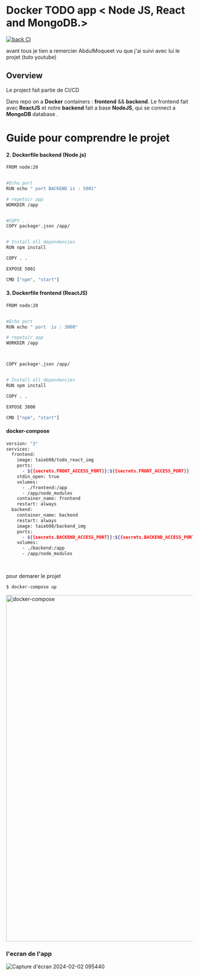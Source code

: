 # Docker TODO app < Node JS, React and MongoDB.>
[![back CI](https://github.com/taiebrafik1998/todolist_ci_cd/actions/workflows/back.yml/badge.svg?branch=main)](https://github.com/taiebrafik1998/todolist_ci_cd/actions/workflows/back.yml)

 avant tous je tien a remercier AbdulMoqueet vu que j'ai suivi avec lui le projet (tuto youtube)

 ## Overview

Le project fait partie de  CI/CD 

Dans repo on a **Docker** containers : **frontend** && **backend**. Le frontend fait avec **ReactJS** et  notre  **backend** fait a base  **NodeJS**, qui se connect  a **MongoDB** database .

# Guide pour comprendre le projet



#### 2. Dockerfile backend (Node.js) 



```bash
FROM node:20


#Echo port
RUN echo " port BACKEND is : 5001"

# repetoir app
WORKDIR /app


#COPY . .
COPY package*.json /app/


# Install all dependencies
RUN npm install

COPY . .

EXPOSE 5001

CMD ["npm", "start"]
```
#### 3. Dockerfile frontend (ReactJS) 



```bash
FROM node:20


#Echo port
RUN echo " port  is : 3000"

# repetoir app
WORKDIR /app



COPY package*.json /app/


# Install all dependencies
RUN npm install

COPY . .

EXPOSE 3000

CMD ["npm", "start"]

```

#### docker-compose
```bash
version: "3"
services:
  frontend:
    image: taieb98/todo_react_img
    ports:
      - ${{secrets.FRONT_ACCESS_PORT}}:${{secrets.FRONT_ACCESS_PORT}}
    stdin_open: true
    volumes:
      - ./frontend:/app
      - /app/node_modules
    container_name: frontend
    restart: always
  backend:
    container_name: backend
    restart: always
    image: taieb98/backend_img
    ports:
      - ${{secrets.BACKEND_ACCESS_PORT}}:${{secrets.BACKEND_ACCESS_PORT}}
    volumes:
      - ./backend:/app
      - /app/node_modules
    
 

```

pour demarer le projet 

```bash
$ docker-compose up
```

<img width="936" alt="docker-compose" src="https://github.com/taiebrafik1998/todolist_ci_cd/assets/84631421/f3e296b8-01fc-40a1-acd8-84b399f332d9">

### l'ecran de l'app
![Capture d'écran 2024-02-02 095440](https://github.com/taiebrafik1998/todolist_ci_cd/assets/84631421/8cbf25c3-9241-465a-bb22-57a2ba7ed39a)
